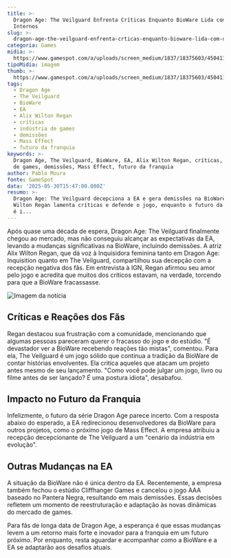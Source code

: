 ```yaml
---
title: >-
  Dragon Age: The Veilguard Enfrenta Críticas Enquanto BioWare Lida com Desafios
  Internos
slug: >-
  dragon-age-the-veilguard-enfrenta-crticas-enquanto-bioware-lida-com-desafios-internos
categoria: Games
midia: >-
  https://www.gamespot.com/a/uploads/screen_medium/1837/18375603/4504112-dragonagetheveilguard2.jpg
tipoMidia: imagem
thumb: >-
  https://www.gamespot.com/a/uploads/screen_medium/1837/18375603/4504112-dragonagetheveilguard2.jpg
tags:
  - Dragon Age
  - The Veilguard
  - BioWare
  - EA
  - Alix Wilton Regan
  - críticas
  - indústria de games
  - demissões
  - Mass Effect
  - futuro da franquia
keywords: >-
  Dragon Age, The Veilguard, BioWare, EA, Alix Wilton Regan, críticas, indústria
  de games, demissões, Mass Effect, futuro da franquia
author: Pablo Moura
fonte: GameSpot
data: '2025-05-30T15:47:00.000Z'
resumo: >-
  Dragon Age: The Veilguard decepciona a EA e gera demissões na BioWare. Alix
  Wilton Regan lamenta críticas e defende o jogo, enquanto o futuro da franquia
  é i...
---
```

Após quase uma década de espera, Dragon Age: The Veilguard finalmente chegou ao mercado, mas não conseguiu alcançar as expectativas da EA, levando a mudanças significativas na BioWare, incluindo demissões. A atriz Alix Wilton Regan, que dá voz à Inquisidora feminina tanto em Dragon Age: Inquisition quanto em The Veilguard, compartilhou sua decepção com a recepção negativa dos fãs. Em entrevista à IGN, Regan afirmou seu amor pelo jogo e acredita que muitos dos críticos estavam, na verdade, torcendo para que a BioWare fracassasse.

![Imagem da notícia](https://www.gamespot.com/a/uploads/screen_medium/1837/18375603/4504112-dragonagetheveilguard2.jpg)

## Críticas e Reações dos Fãs

Regan destacou sua frustração com a comunidade, mencionando que algumas pessoas pareceram querer o fracasso do jogo e do estúdio. "É devastador ver a BioWare recebendo reações tão mistas", comentou. Para ela, The Veilguard é um jogo sólido que continua a tradição da BioWare de contar histórias envolventes. Ela critica aqueles que atacam um projeto antes mesmo de seu lançamento. "Como você pode julgar um jogo, livro ou filme antes de ser lançado? É uma postura idiota", desabafou.

## Impacto no Futuro da Franquia

Infelizmente, o futuro da série Dragon Age parece incerto. Com a resposta abaixo do esperado, a EA redirecionou desenvolvedores da BioWare para outros projetos, como o próximo jogo de Mass Effect. A empresa atribuiu a recepção decepcionante de The Veilguard a um "cenário da indústria em evolução". 

## Outras Mudanças na EA

A situação da BioWare não é única dentro da EA. Recentemente, a empresa também fechou o estúdio Cliffhanger Games e cancelou o jogo AAA baseado no Pantera Negra, resultando em mais demissões. Essas decisões refletem um momento de reestruturação e adaptação às novas dinâmicas do mercado de games.

Para fãs de longa data de Dragon Age, a esperança é que essas mudanças levem a um retorno mais forte e inovador para a franquia em um futuro próximo. Por enquanto, resta aguardar e acompanhar como a BioWare e a EA se adaptarão aos desafios atuais.

